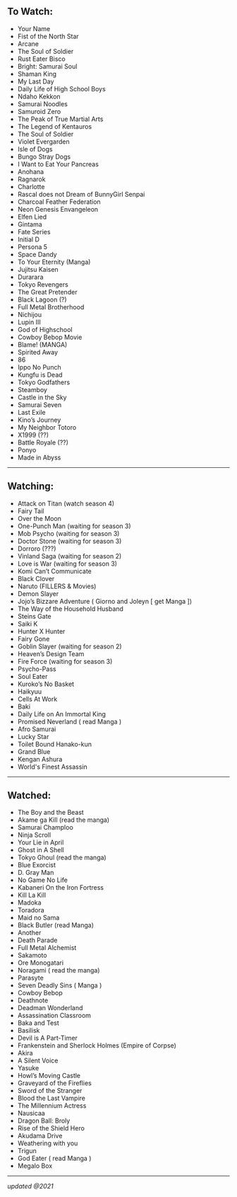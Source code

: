 ## To Watch:

- Your Name
- Fist of the North Star
- Arcane
- The Soul of Soldier
- Rust Eater Bisco
- Bright: Samurai Soul
- Shaman King
- My Last Day
- Daily Life of High School Boys
- Ndaho Kekkon
- Samurai Noodles
- Samuroid Zero
- The Peak of True Martial Arts
- The Legend of Kentauros
- The Soul of Soldier
- Violet Evergarden
- Isle of Dogs
- Bungo Stray Dogs
- I Want to Eat Your Pancreas
- Anohana
- Ragnarok
- Charlotte
- Rascal does not Dream of BunnyGirl Senpai
- Charcoal Feather Federation
- Neon Genesis Envangeleon
- Elfen Lied
- Gintama
- Fate Series
- Initial D
- Persona 5
- Space Dandy
- To Your Eternity (Manga)
- Jujitsu Kaisen
- Durarara
- Tokyo Revengers
- The Great Pretender
- Black Lagoon (?)
- Full Metal Brotherhood
- Nichijou
- Lupin III
- God of Highschool
- Cowboy Bebop Movie
- Blame! (MANGA)
- Spirited Away
- 86
- Ippo No Punch
- Kungfu is Dead
- Tokyo Godfathers
- Steamboy
- Castle in the Sky
- Samurai Seven
- Last Exile
- Kino’s Journey
- My Neighbor Totoro
- X1999  (??)
- Battle Royale (??)
- Ponyo
- Made in Abyss

---

## Watching:

- Attack on Titan (watch season 4)
- Fairy Tail
- Over the Moon
- One-Punch Man (waiting for season 3)
- Mob Psycho (waiting for season 3)
- Doctor Stone (waiting for season 3)
- Dorroro (???)
- Vinland Saga (waiting for season 2)
- Love is War (waiting for season 3)
- Komi Can’t Communicate
- Black Clover
- Naruto (FILLERS & Movies)
- Demon Slayer
- Jojo’s Bizzare Adventure ( Giorno and Joleyn [ get Manga ])
- The Way of the Household Husband
- Steins Gate
- Saiki K
- Hunter X Hunter
- Fairy Gone
- Goblin Slayer (waiting for season 2)
- Heaven’s Design Team
- Fire Force (waiting for season 3)
- Psycho-Pass
- Soul Eater
- Kuroko’s No Basket
- Haikyuu
- Cells At Work
- Baki
- Daily Life on An Immortal King
- Promised Neverland ( read Manga )
- Afro Samurai 
- Lucky Star
- Toilet Bound Hanako-kun
- Grand Blue
- Kengan Ashura
- World's Finest Assassin

---

## Watched:

- The Boy and the Beast
- Akame ga Kill (read the manga)
- Samurai Champloo
- Ninja Scroll
- Your Lie in April
- Ghost in A Shell
- Tokyo Ghoul (read the manga)
- Blue Exorcist
- D. Gray Man
- No Game No Life
- Kabaneri On the Iron Fortress
- Kill La Kill
- Madoka
- Toradora
- Maid no Sama
- Black Butler (read Manga)
- Another
- Death Parade
- Full Metal Alchemist
- Sakamoto
- Ore Monogatari
- Noragami ( read the manga)
- Parasyte
- Seven Deadly Sins ( Manga )
- Cowboy Bebop
- Deathnote
- Deadman Wonderland
- Assassination Classroom
- Baka and Test
- Basilisk
- Devil is A Part-Timer
- Frankenstein and Sherlock Holmes (Empire of Corpse)
- Akira
- A Silent Voice
- Yasuke
- Howl’s Moving Castle
- Graveyard of the Fireflies
- Sword of the Stranger
- Blood the Last Vampire 
- The Millennium Actress
- Nausicaa
- Dragon Ball: Broly
- Rise of the Shield Hero
- Akudama Drive
- Weathering with you
- Trigun
- God Eater ( read Manga )
- Megalo Box

---

*updated @2021*
